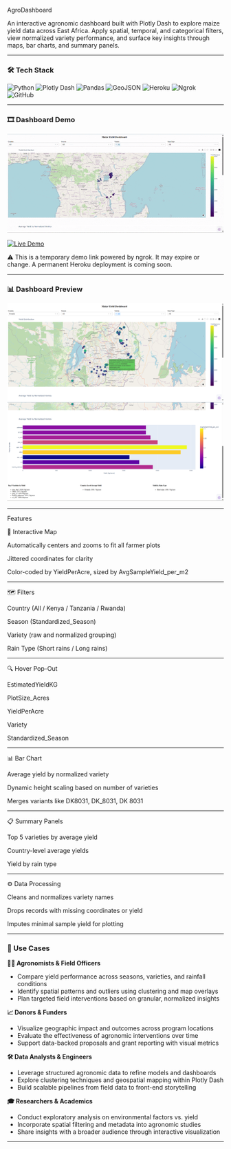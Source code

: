 AgroDashboard

An interactive agronomic dashboard built with Plotly Dash to explore maize yield data across East Africa. Apply spatial, temporal, and categorical filters, view normalized variety performance, and surface key insights through maps, bar charts, and summary panels.

---

### 🛠️ Tech Stack

![Python](https://img.shields.io/badge/Python-3.10-blue?logo=python)
![Plotly Dash](https://img.shields.io/badge/Plotly-Dash-0175C2?logo=plotly)
![Pandas](https://img.shields.io/badge/Pandas-Data%20Wrangling-150458?logo=pandas)
![GeoJSON](https://img.shields.io/badge/GeoJSON-Spatial%20Data-8E8E8E?logo=geojson)
![Heroku](https://img.shields.io/badge/Heroku-Deployment-430098?logo=heroku)
![Ngrok](https://img.shields.io/badge/Ngrok-Demo%20Link-1F1F1F?logo=ngrok)
![GitHub](https://img.shields.io/badge/GitHub-Version%20Control-181717?logo=github)

---

### 🎞️ Dashboard Demo
![AgroDashboard Demo](dashboard_demo.gif)

[![Live Demo](https://img.shields.io/badge/Live_Demo-ngrok-blue?logo=plotly)](https://f6f663660096.ngrok-free.app/)

⚠️ This is a temporary demo link powered by ngrok. It may expire or change. A permanent Heroku deployment is coming soon.

---

### 📊 Dashboard Preview
![Dashboard Preview](dashboard_preview1.png)
![Dashboard Preview](dashboard_preview2.png)

---

Features

📍 Interactive Map



Automatically centers and zooms to fit all farmer plots



Jittered coordinates for clarity



Color-coded by YieldPerAcre, sized by AvgSampleYield\_per\_m2

---

🗺️ Filters



Country (All / Kenya / Tanzania / Rwanda)



Season (Standardized\_Season)



Variety (raw and normalized grouping)



Rain Type (Short rains / Long rains)

---

🔍 Hover Pop-Out



EstimatedYieldKG



PlotSize\_Acres



YieldPerAcre



Variety



Standardized\_Season

---

📊 Bar Chart



Average yield by normalized variety



Dynamic height scaling based on number of varieties



Merges variants like DK8031, DK\_8031, DK 8031

---

📋 Summary Panels


Top 5 varieties by average yield


Country-level average yields


Yield by rain type

---

⚙️ Data Processing

Cleans and normalizes variety names

Drops records with missing coordinates or yield

Imputes minimal sample yield for plotting


---

### 🎯 Use Cases

**👩‍🌾 Agronomists & Field Officers**
- Compare yield performance across seasons, varieties, and rainfall conditions
- Identify spatial patterns and outliers using clustering and map overlays
- Plan targeted field interventions based on granular, normalized insights

**📈 Donors & Funders**
- Visualize geographic impact and outcomes across program locations
- Evaluate the effectiveness of agronomic interventions over time
- Support data-backed proposals and grant reporting with visual metrics

**🛠️ Data Analysts & Engineers**
- Leverage structured agronomic data to refine models and dashboards
- Explore clustering techniques and geospatial mapping within Plotly Dash
- Build scalable pipelines from field data to front-end storytelling

**🎓 Researchers & Academics**
- Conduct exploratory analysis on environmental factors vs. yield
- Incorporate spatial filtering and metadata into agronomic studies
- Share insights with a broader audience through interactive visualization

---
